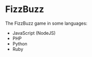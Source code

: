 FizzBuzz
========

The FizzBuzz game in some languages:

* JavaScript (NodeJS)
* PHP
* Python
* Ruby

